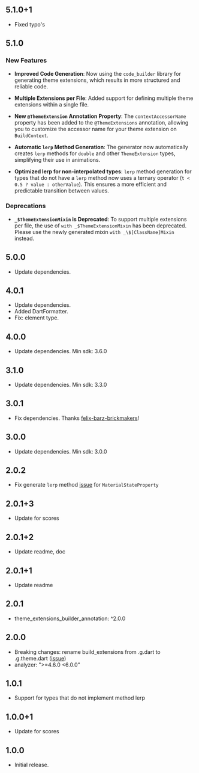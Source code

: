 
## 5.1.0+1

- Fixed typo's

## 5.1.0

### New Features

- **Improved Code Generation**: Now using the `code_builder` library for generating theme extensions, which results in more structured and reliable code.

- **Multiple Extensions per File**: Added support for defining multiple theme extensions within a single file.

- **New `@ThemeExtension` Annotation Property**: The `contextAccessorName` property has been added to the `@ThemeExtensions` annotation, allowing you to customize the accessor name for your theme extension on `BuildContext`.

- **Automatic `lerp` Method Generation**: The generator now automatically creates `lerp` methods for `double` and other `ThemeExtension` types, simplifying their use in animations.

- **Optimized lerp for non-interpolated types**: `lerp` method generation for types that do not have a `lerp` method now uses a ternary operator (`t < 0.5 ? value : otherValue`). This ensures a more efficient and predictable transition between values.

### Deprecations

- **`_$ThemeExtensionMixin` is Deprecated**: To support multiple extensions per file, the use of `with _$ThemeExtensionMixin` has been deprecated. Please use the newly generated mixin `with _\$[ClassName]Mixin` instead.

## 5.0.0

- Update dependencies.

## 4.0.1

- Update dependencies.
- Added DartFormatter.
- Fix: element type.

## 4.0.0

- Update dependencies. Min sdk: 3.6.0

## 3.1.0

- Update dependencies. Min sdk: 3.3.0

## 3.0.1

- Fix dependencies. Thanks [felix-barz-brickmakers](https://github.com/felix-barz-brickmakers)!

## 3.0.0

- Update dependencies. Min sdk: 3.0.0

## 2.0.2

- Fix generate `lerp` method [issue](https://github.com/pro100andrey/theme_extensions_builder/issues/8) for `MaterialStateProperty`

## 2.0.1+3

- Update for scores

## 2.0.1+2

- Update readme, doc

## 2.0.1+1

- Update readme

## 2.0.1

- theme_extensions_builder_annotation: ^2.0.0

## 2.0.0

- Breaking changes: rename build_extensions from .g.dart to .g.theme.dart ([issue](https://github.com/pro100andrey/theme_extensions_builder/issues/2))
- analyzer: ">=4.6.0 <6.0.0"

## 1.0.1

- Support for types that do not implement method lerp

## 1.0.0+1

- Update for scores

## 1.0.0

- Initial release.
